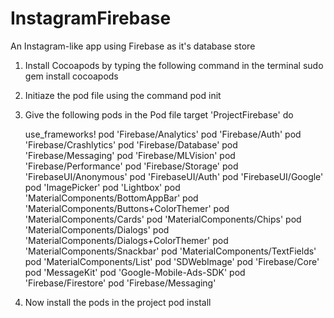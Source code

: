 # InstagramFirebase
An Instagram-like app using Firebase as it's database store

1. Install Cocoapods by typing the following command in the terminal
   sudo gem install cocoapods
   
2. Initiaze the pod file using the command
   pod init
   
3. Give the following pods in the Pod file
  target 'ProjectFirebase' do
  
   use_frameworks!
    pod 'Firebase/Analytics'
    pod 'Firebase/Auth'
    pod 'Firebase/Crashlytics'
    pod 'Firebase/Database'
    pod 'Firebase/Messaging'
    pod 'Firebase/MLVision'
    pod 'Firebase/Performance'
    pod 'Firebase/Storage'
    pod 'FirebaseUI/Anonymous'
    pod 'FirebaseUI/Auth'
    pod 'FirebaseUI/Google'
    pod 'ImagePicker'
    pod 'Lightbox'
    pod 'MaterialComponents/BottomAppBar'
    pod 'MaterialComponents/Buttons+ColorThemer'
    pod 'MaterialComponents/Cards'
    pod 'MaterialComponents/Chips'
    pod 'MaterialComponents/Dialogs'
    pod 'MaterialComponents/Dialogs+ColorThemer'
    pod 'MaterialComponents/Snackbar'
    pod 'MaterialComponents/TextFields'
    pod 'MaterialComponents/List'
    pod 'SDWebImage'
    pod 'Firebase/Core'
    pod 'MessageKit'
    pod 'Google-Mobile-Ads-SDK'
    pod 'Firebase/Firestore'
    pod 'Firebase/Messaging'
    
4. Now install the pods in the project
   pod install
